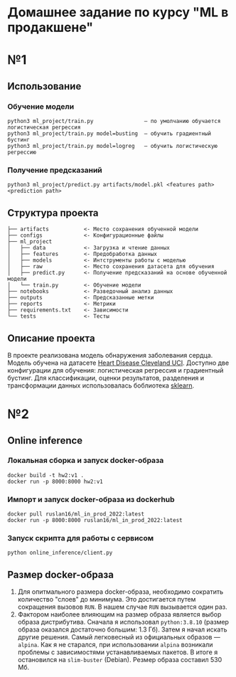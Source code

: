 # Домашнее задание по курсу "ML в продакшене"
# №1
## Использование
### Обучение модели
```
python3 ml_project/train.py                — по умолчанию обучается логистическая регрессия            
python3 ml_project/train.py model=busting  — обучить градиентный бустинг
python3 ml_project/train.py model=logreg   — обучить логистическую регрессию
```
### Получение предсказаний
```
python3 ml_project/predict.py artifacts/model.pkl <features path> <prediction path>
```
## Структура проекта
```
├── artifacts           <- Место сохранения обученной модели 
├── configs             <- Конфигурационные файлы
├── ml_project          
│   ├── data            <- Загрузка и чтение данных
│   ├── features        <- Предобработка данных
│   ├── models          <- Интструменты работы с моделью
│   ├── raw             <- Место сохранения датасета для обучения
│   ├── predict.py      <- Получение предсказаний на основе обученной модели
│   └── train.py        <- Обучение модели
├── notebooks           <- Разведочный анализ данных
├── outputs             <- Предсказанные метки
├── reports             <- Метрики
├── requirements.txt    <- Зависимости
└── tests               <- Тесты
```
## Описание проекта
В проекте реализована модель обнаружения заболевания сердца. Модель обучена на датасете [Heart Disease Cleveland UCI](https://www.kaggle.com/datasets/cherngs/heart-disease-cleveland-uci). Доступно две конфигурации для обучения: логистическая регрессия и градиентный бустинг. Для классификации, оценки результатов, разделения и трансформации данных использовалась боблиотека [sklearn](https://scikit-learn.org/stable/index.html).
# №2
## Online inference
### Локальная сборка и запуск docker-образа
```
docker build -t hw2:v1 .
docker run -p 8000:8000 hw2:v1
```
### Импорт и запуск docker-образа из dockerhub
```
docker pull ruslan16/ml_in_prod_2022:latest
docker run -p 8000:8000 ruslan16/ml_in_prod_2022:latest
```
### Запуск скрипта для работы с сервисом
```
python online_inference/client.py
```
## Размер docker-образа
1. Для опитмального размера docker-образа, необходимо сократить количество "слоев" до минимума. Это достигается путем сокращения вызовов `RUN`. В нашем случае `RUN` вызывается один раз.
2. Фактором наиболее влияющим на размер образа является выбор образа дистрибутива. Сначала я использовал `python:3.8.10` (размер образа оказался достаточно большим: 1.3 Гб). Затем я начал искать другие решения. Самый легковесный из официальных образов — `alpina`. Как я не старался, при использовании `alpina` возникали проблемы с зависимостями устанавливаемых пакетов. В итоге я остановился на `slim-buster` (Debian). Резмер образа составил 530 Мб.
